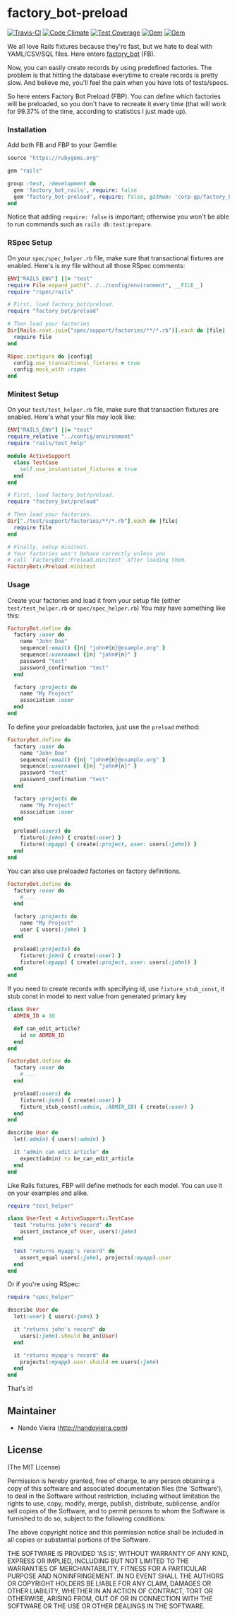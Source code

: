 # factory_bot-preload

[![Travis-CI](https://travis-ci.org/fnando/factory_bot-preload.svg)](https://travis-ci.org/fnando/factory_bot-preload)
[![Code Climate](https://codeclimate.com/github/fnando/factory_bot-preload/badges/gpa.svg)](https://codeclimate.com/github/fnando/factory_bot-preload)
[![Test Coverage](https://codeclimate.com/github/fnando/factory_bot-preload/badges/coverage.svg)](https://codeclimate.com/github/fnando/factory_bot-preload/coverage)
[![Gem](https://img.shields.io/gem/v/factory_bot-preload.svg)](https://rubygems.org/gems/factory_bot-preload)
[![Gem](https://img.shields.io/gem/dt/factory_bot-preload.svg)](https://rubygems.org/gems/factory_bot-preload)

We all love Rails fixtures because they're fast, but we hate to deal with YAML/CSV/SQL files. Here enters [factory_bot](https://rubygems.org/gems/factory_bot) (FB).

Now, you can easily create records by using predefined factories. The problem is that hitting the database everytime to create records is pretty slow. And believe me, you'll feel the pain when you have lots of tests/specs.

So here enters Factory Bot Preload (FBP). You can define which factories will be preloaded, so you don't have to recreate it every time (that will work for 99.37% of the time, according to statistics I just made up).

### Installation

Add both FB and FBP to your Gemfile:

```ruby
source "https://rubygems.org"

gem "rails"

group :test, :development do
  gem 'factory_bot_rails', require: false
  gem "factory_bot-preload", require: false, github: 'corp-gp/factory_bot-preload'
end
```

Notice that adding `require: false` is important; otherwise you won't be able to
run commands such as `rails db:test:prepare`.

### RSpec Setup

On your `spec/spec_helper.rb` file, make sure that transactional fixtures are
enabled. Here's is my file without all those RSpec comments:

```ruby
ENV["RAILS_ENV"] ||= "test"
require File.expand_path("../../config/environment", __FILE__)
require "rspec/rails"

# First, load factory_bot/preload.
require "factory_bot/preload"

# Then load your factories
Dir[Rails.root.join("spec/support/factories/**/*.rb")].each do |file|
  require file
end

RSpec.configure do |config|
  config.use_transactional_fixtures = true
  config.mock_with :rspec
end
```

### Minitest Setup

On your `test/test_helper.rb` file, make sure that transaction fixtures are
enabled. Here's what your file may look like:

```ruby
ENV["RAILS_ENV"] ||= "test"
require_relative "../config/environment"
require "rails/test_help"

module ActiveSupport
  class TestCase
    self.use_instantiated_fixtures = true
  end
end

# First, load factory_bot/preload.
require "factory_bot/preload"

# Then load your factories.
Dir["./test/support/factories/**/*.rb"].each do |file|
  require file
end

# Finally, setup minitest.
# Your factories won't behave correctly unless you
# call `FactoryBot::Preload.minitest` after loading them.
FactoryBot::Preload.minitest
```

### Usage

Create your factories and load it from your setup file (either
`test/test_helper.rb` or `spec/spec_helper.rb`) You may have something like
this:

```ruby
FactoryBot.define do
  factory :user do
    name "John Doe"
    sequence(:email) {|n| "john#{n}@example.org" }
    sequence(:username) {|n| "john#{n}" }
    password "test"
    password_confirmation "test"
  end

  factory :projects do
    name "My Project"
    association :user
  end
end
```

To define your preloadable factories, just use the `preload` method:

```ruby
FactoryBot.define do
  factory :user do
    name "John Doe"
    sequence(:email) {|n| "john#{n}@example.org" }
    sequence(:username) {|n| "john#{n}" }
    password "test"
    password_confirmation "test"
  end

  factory :projects do
    name "My Project"
    association :user
  end

  preload(:users) do
    fixture(:john) { create(:user) }
    fixture(:myapp) { create(:project, user: users(:john)) }
  end
end
```

You can also use preloaded factories on factory definitions.

```ruby
FactoryBot.define do
  factory :user do
    # ...
  end

  factory :projects do
    name "My Project"
    user { users(:john) }
  end

  preload(:projects) do
    fixture(:john) { create(:user) }
    fixture(:myapp) { create(:project, user: users(:john)) }
  end
end
```


If you need to create records with specifying id, use `fixture_stub_const`, it stub const in model to next value from generated primary key

```ruby
class User
  ADMIN_ID = 10

  def can_edit_article?
    id == ADMIN_ID
  end
end
```

```ruby
FactoryBot.define do
  factory :user do
    # ...
  end

  preload(:users) do
    fixture(:john) { create(:user) }
    fixture_stub_const(:admin, :ADMIN_ID) { create(:user) }
  end
end
```

```ruby
describe User do
  let(:admin) { users(:admin) }

  it "admin can edit article" do
    expect(admin).to be_can_edit_article
  end
end
````


Like Rails fixtures, FBP will define methods for each model. You can use it on
your examples and alike.

```ruby
require "test_helper"

class UserTest < ActiveSupport::TestCase
  test "returns john's record" do
    assert_instance_of User, users(:john)
  end

  test "returns myapp's record" do
    assert_equal users(:john), projects(:myapp).user
  end
end
```

Or if you're using RSpec:

```ruby
require "spec_helper"

describe User do
  let(:user) { users(:john) }

  it "returns john's record" do
    users(:john).should be_an(User)
  end

  it "returns myapp's record" do
    projects(:myapp).user.should == users(:john)
  end
end
```

That's it!

## Maintainer

* Nando Vieira (http://nandovieira.com)

## License

(The MIT License)

Permission is hereby granted, free of charge, to any person obtaining
a copy of this software and associated documentation files (the
'Software'), to deal in the Software without restriction, including
without limitation the rights to use, copy, modify, merge, publish,
distribute, sublicense, and/or sell copies of the Software, and to
permit persons to whom the Software is furnished to do so, subject to
the following conditions:

The above copyright notice and this permission notice shall be
included in all copies or substantial portions of the Software.

THE SOFTWARE IS PROVIDED 'AS IS', WITHOUT WARRANTY OF ANY KIND,
EXPRESS OR IMPLIED, INCLUDING BUT NOT LIMITED TO THE WARRANTIES OF
MERCHANTABILITY, FITNESS FOR A PARTICULAR PURPOSE AND NONINFRINGEMENT.
IN NO EVENT SHALL THE AUTHORS OR COPYRIGHT HOLDERS BE LIABLE FOR ANY
CLAIM, DAMAGES OR OTHER LIABILITY, WHETHER IN AN ACTION OF CONTRACT,
TORT OR OTHERWISE, ARISING FROM, OUT OF OR IN CONNECTION WITH THE
SOFTWARE OR THE USE OR OTHER DEALINGS IN THE SOFTWARE.
